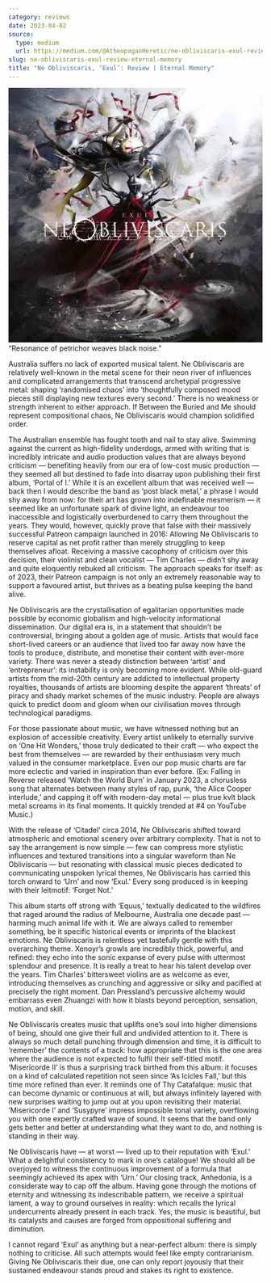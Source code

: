 ```yaml
---
category: reviews
date: 2023-04-02
source:
  type: medium
  url: https://medium.com/@AtheopaganHeretic/ne-obliviscaris-exul-review-eternal-memory-50aade627cb9
slug: ne-obliviscaris-exul-review-eternal-memory
title: "Ne Obliviscaris, ‘Exul’: Review | Eternal Memory"
---
```


![](1_j2lepDeioxVUp8r-nwOWTg.webp)  
“Resonance of petrichor weaves black noise.”

Australia suffers no lack of exported musical talent. Ne Obliviscaris are relatively well-known in the metal scene for their neon river of influences and complicated arrangements that transcend archetypal progressive metal: shaping ‘randomised chaos’ into ‘thoughtfully composed mood pieces still displaying new textures every second.’ There is no weakness or strength inherent to either approach. If Between the Buried and Me should represent compositional chaos, Ne Obliviscaris would champion solidified order.

The Australian ensemble has fought tooth and nail to stay alive. Swimming against the current as high-fidelity underdogs, armed with writing that is incredibly intricate and audio production values that are always beyond criticism — benefiting heavily from our era of low-cost music production — they seemed all but destined to fade into disarray upon publishing their first album, ‘Portal of I.’ While it is an excellent album that was received well — back then I would describe the band as ‘post black metal,’ a phrase I would shy away from now: for their art has grown into indefinable mesmerism — it seemed like an unfortunate spark of divine light, an endeavour too inaccessible and logistically overburdened to carry them throughout the years. They would, however, quickly prove that false with their massively successful Patreon campaign launched in 2016: Allowing Ne Obliviscaris to reserve capital as net profit rather than merely struggling to keep themselves afloat. Receiving a massive cacophony of criticism over this decision, their violinist and clean vocalist — Tim Charles — didn’t shy away and quite eloquently rebuked all criticism. The approach speaks for itself: as of 2023, their Patreon campaign is not only an extremely reasonable way to support a favoured artist, but thrives as a beating pulse keeping the band alive.

Ne Obliviscaris are the crystallisation of egalitarian opportunities made possible by economic globalism and high-velocity informational dissemination. Our digital era is, in a statement that shouldn’t be controversial, bringing about a golden age of music. Artists that would face short-lived careers or an audience that lived too far away now have the tools to produce, distribute, and monetise their content with ever-more variety. There was never a steady distinction between ‘artist’ and ‘entrepreneur’: its instability is only becoming more evident. While old-guard artists from the mid-20th century are addicted to intellectual property royalties, thousands of artists are blooming despite the apparent ‘threats’ of piracy and shady market schemes of the music industry. People are always quick to predict doom and gloom when our civilisation moves through technological paradigms.

For those passionate about music, we have witnessed nothing but an explosion of accessible creativity. Every artist unlikely to eternally survive on ‘One Hit Wonders,’ those truly dedicated to their craft — who expect the best from themselves — are rewarded by their enthusiasm very much valued in the consumer marketplace. Even our pop music charts are far more eclectic and varied in inspiration than ever before. (Ex: Falling in Reverse released ‘Watch the World Burn’ in January 2023, a chorusless song that alternates between many styles of rap, punk, ‘the Alice Cooper interlude,’ and capping it off with modern-day metal — plus true kvlt black metal screams in its final moments. It quickly trended at #4 on YouTube Music.)

With the release of ‘Citadel’ circa 2014, Ne Obliviscaris shifted toward atmospheric and emotional scenery over arbitrary complexity. That is not to say the arrangement is now simple — few can compress more stylistic influences and textured transitions into a singular waveform than Ne Obliviscaris — but resonating with classical music pieces dedicated to communicating unspoken lyrical themes, Ne Obliviscaris has carried this torch onward to ‘Urn’ and now ‘Exul.’ Every song produced is in keeping with their leitmotif: ‘Forget Not.’

This album starts off strong with ‘Equus,’ textually dedicated to the wildfires that raged around the radius of Melbourne, Australia one decade past — harming much animal life with it. We are always called to remember something, be it specific historical events or imprints of the blackest emotions. Ne Obliviscaris is relentless yet tastefully gentle with this overarching theme. Xenoyr’s growls are incredibly thick, powerful, and refined: they echo into the sonic expanse of every pulse with uttermost splendour and presence. It is really a treat to hear his talent develop over the years. Tim Charles’ bittersweet violins are as welcome as ever, introducing themselves as crunching and aggressive or silky and pacified at precisely the right moment. Dan Pressland’s percussive alchemy would embarrass even Zhuangzi with how it blasts beyond perception, sensation, motion, and skill.

Ne Obliviscaris creates music that uplifts one’s soul into higher dimensions of being, should one give their full and undivided attention to it. There is always so much detail punching through dimension and time, it is difficult to ‘remember’ the contents of a track: how appropriate that this is the one area where the audience is not expected to fulfil their self-titled motif. ‘Misericorde II’ is thus a surprising track birthed from this album: it focuses on a kind of calculated repetition not seen since ‘As Icicles Fall,’ but this time more refined than ever. It reminds one of Thy Catafalque: music that can become dynamic or continuous at will, but always infinitely layered with new surprises waiting to jump out at you upon revisiting their material. ‘Misericorde I’ and ‘Susypyre’ impress impossible tonal variety, overflowing you with one expertly crafted wave of sound. It seems that the band only gets better and better at understanding what they want to do, and nothing is standing in their way.

Ne Obliviscaris have — at worst — lived up to their reputation with ‘Exul.’ What a delightful consistency to mark in one’s catalogue! We should all be overjoyed to witness the continuous improvement of a formula that seemingly achieved its apex with ‘Urn.’ Our closing track, Anhedonia, is a considerate way to cap off the album. Having gone through the motions of eternity and witnessing its indescribable pattern, we receive a spiritual lament, a way to ground ourselves in reality: which recalls the lyrical undercurrents already present in each track. Yes, the music is beautiful, but its catalysts and causes are forged from oppositional suffering and diminution.

I cannot regard ‘Exul’ as anything but a near-perfect album: there is simply nothing to criticise. All such attempts would feel like empty contrarianism. Giving Ne Obliviscaris their due, one can only report joyously that their sustained endeavour stands proud and stakes its right to existence.
